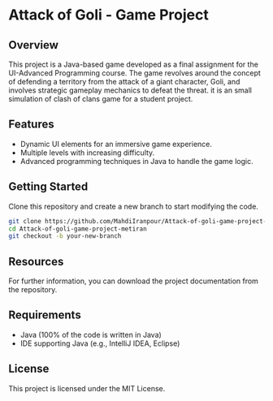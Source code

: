 
# Attack of Goli - Game Project

## Overview
This project is a Java-based game developed as a final assignment for the UI-Advanced Programming course. The game revolves around the concept of defending a territory from the attack of a giant character, Goli, and involves strategic gameplay mechanics to defeat the threat. it is an small simulation of clash of clans game for a student project.

## Features
- Dynamic UI elements for an immersive game experience.
- Multiple levels with increasing difficulty.
- Advanced programming techniques in Java to handle the game logic.

## Getting Started
Clone this repository and create a new branch to start modifying the code.
```bash
git clone https://github.com/MahdiIranpour/Attack-of-goli-game-project-metiran.git
cd Attack-of-goli-game-project-metiran
git checkout -b your-new-branch
```

## Resources
For further information, you can download the project documentation from the repository.

## Requirements
- Java (100% of the code is written in Java)
- IDE supporting Java (e.g., IntelliJ IDEA, Eclipse)

## License
This project is licensed under the MIT License.
